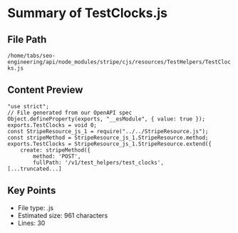 # Summary of TestClocks.js
  
## File Path
`/home/tabs/seo-engineering/api/node_modules/stripe/cjs/resources/TestHelpers/TestClocks.js`

## Content Preview
```
"use strict";
// File generated from our OpenAPI spec
Object.defineProperty(exports, "__esModule", { value: true });
exports.TestClocks = void 0;
const StripeResource_js_1 = require("../../StripeResource.js");
const stripeMethod = StripeResource_js_1.StripeResource.method;
exports.TestClocks = StripeResource_js_1.StripeResource.extend({
    create: stripeMethod({
        method: 'POST',
        fullPath: '/v1/test_helpers/test_clocks',
[...truncated...]
```

## Key Points
- File type: .js
- Estimated size: 961 characters
- Lines: 30
